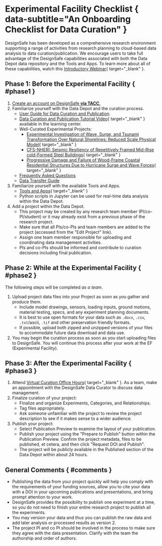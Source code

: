 # Experimental Facility Checklist { data-subtitle="An Onboarding Checklist for Data Curation" }

DesignSafe has been developed as a comprehensive research environment supporting a range of activities from research planning to cloud-based data analysis to data curation/publication.  We encourage users to take full advantage of the DesignSafe capabilities associated with both the Data Depot data repository and the Tools and Apps.  To learn more about all of these capabilities, watch this [Introductory Webinar](https://www.youtube.com/watch?v=5Yus9MjtcTM&amp;feature=youtu.be){ target="_blank" }.


## Phase 1: Before the Experimental Facility { #phase1 }

1. [Create an account on DesignSafe **via TACC**.](https://www.designsafe-ci.org/account/register/)
2. Familiarize yourself with the Data Depot and the curation process.
	* [User Guide for Data Curation and Publication](../curating/#curation-publication-faq).
	* [Data Curation and Publication Tutorial Video](https://www.youtube.com/playlist?list=PL2GxvrdFrBlkwHBgQ47pZO-77ZLrJKYHV){ target="_blank" } available in the learning center.
	* Well-Curated Experimental Projects:
		* [Experimental Investigation of Wave, Surge, and Tsunami Transformation Over Natural Shorelines: Reduced Scale Physical Model](https://www.designsafe-ci.org/data/browser/public/designsafe.storage.published/PRJ-3218){ target="_blank" }
		* [CFS-NHERI: Seismic Resiliency of Repetitively Framed Mid-Rise cold-Formed Steel Buildings](https://www.designsafe-ci.org/data/browser/public/designsafe.storage.published/PRJ-2141){ target="_blank" }
		* [Progressive Damage and Failure of Wood-Frame Coastal Residential Structures Due to Hurricane Surge and Wave Forces](https://www.designsafe-ci.org/data/browser/public/designsafe.storage.published/PRJ-3197){ target="_blank" }
	* [Frequently Asked Questions](/user-guide/curating/faq/)
	* [Data Transfer Guide](/user-guide/managingdata/datatransfer/)
3. Familiarize yourself with the available Tools and Apps.
	* [Tools and Apps](https://www.designsafe-ci.org/use-designsafe/tools-applications/){ target="_blank" }
	* Python scripts in Jupyter can be used for real-time data analysis within the Data Depot.
4. Add a project within the Data Depot.
	* This project may be created by any research team member (PI/co-PI/student) or it may already exist from a previous phase of the research project.
	* Make sure that all PIs/co-PIs and team members are added to the project (accessed from the "Edit Project" link).
	* Assign one team member responsible for uploading and coordinating data management activities.
	* PIs and co-PIs should be informed and contribute to curation decisions including final publication.


## Phase 2: While at the Experimental Facility { #phase2 }

The following steps will be completed _as a team_.

1. Upload project data files into your Project as soon as you gather and produce them.
	* Include model drawings, sensors, loading inputs, ground motions, material testing, specs, and any experiment planning documents.
	* It is best to use open formats for your data such as `.docx`, `.csv`, `.txt`/ascii, `.tif` and other preservation friendly formats.
	* If possible, upload both zipped and unzipped versions of your files to accommodate future data download and data use.
2. You may begin the curation process as soon as you start uploading files to DesignSafe. You will continue this process after your work at the EF (Experimental Facility).


## Phase 3: After the Experimental Facility { #phase3 }

1. Attend [Virtual Curation Office Hours](https://designsafe-ci.org/facilities/virtual-office-hours/){ target="_blank" }. As a team, make an appointment with the DesignSafe Data Curator to discuss data management.
2. Finalize curation of your project:
	* Finalize and organize Experiments, Categories, and Relationships.
	* Tag files appropriately.
	* Ask someone unfamiliar with the project to review the project description to see if it makes sense to a wider audience.
3. Publish your project:
	* Select Publication Preview to examine the layout of your publication.
	* Publish your project using the "Prepare to Publish" button within the Publication Preview. Confirm the project metadata, files to be published, et cetera, and then click "Request DOI and Publish".
	* The project will be publicly available in the Published section of the Data Depot within about 24 hours.


## General Comments { #comments }

* Publishing the data from your project quickly will help you comply with the requirements of your funding sources, allow you to cite your data with a DOI in your upcoming publications and presentations, and bring prompt attention to your work.
* DesignSafe provides the possibility to publish one experiment at a time, so you do not need to finish your entire research project to publish all the experiments.
* You may version your data and thus you can publish the raw data and add later analysis or processed results as version 2.
* The project PI and co PI should be involved in the process to make sure they agree with the data presentation. Clarify with the team the authorship and order of authors.
